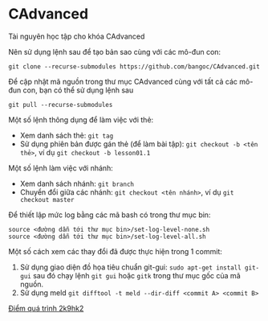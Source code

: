 # CAdvanced
Tài nguyên học tập cho khóa CAdvanced

Nên sử dụng lệnh sau để tạo bản sao cùng với các mô-đun con:
```
git clone --recurse-submodules https://github.com/bangoc/CAdvanced.git
```

Để cập nhật mã nguồn trong thư mục CAdvanced cùng với tất cả các mô-đun con, bạn có thể sử dụng lệnh sau
```
git pull --recurse-submodules
```

Một số lệnh thông dụng để làm việc với thẻ:
* Xem danh sách thẻ: ```git tag```
* Sử dụng phiên bản được gán thẻ (để làm bài tập): ```git checkout -b <tên thẻ>```, ví dụ ```git checkout -b lesson01.1```

Một số lệnh làm việc với nhánh:
* Xem danh sách nhánh: ```git branch```
* Chuyển đổi giữa các nhánh: ```git checkout <tên nhánh>```, ví dụ ```git checkout master```

Để thiết lập mức log bằng các mã bash có trong thư mục bin:
```
source <đường dẫn tới thư mục bin>/set-log-level-none.sh
source <đường dẫn tới thư mục bin>/set-log-level-all.sh
```

Một số cách xem các thay đổi đã được thực hiện trong 1 commit:
1. Sử dụng giao diện đồ họa tiêu chuẩn git-gui: ```sudo apt-get install git-gui``` sau đó chạy lệnh ```git gui``` hoặc ```gitk``` trong thư mục gốc của mã nguồn.
2. Sử dụng meld ```git difftool -t meld --dir-diff <commit A> <commit B>```

[Điểm quá trình 2k9hk2](https://drive.google.com/drive/folders/1QLrrWtC9YwNs1UHvef5-zxCVPaitJLGV?usp=sharing)
